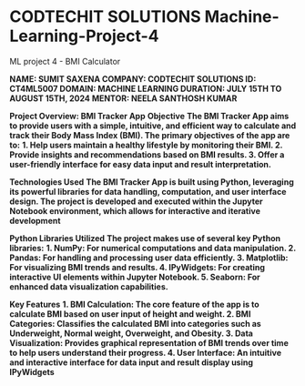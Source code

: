 # CODTECHIT SOLUTIONS Machine-Learning-Project-4
ML project 4 - BMI Calculator

**NAME: SUMIT SAXENA
COMPANY: CODTECHIT SOLUTIONS
ID: CT4ML5007
DOMAIN: MACHINE LEARNING
DURATION: JULY 15TH TO AUGUST 15TH, 2024
MENTOR: NEELA SANTHOSH KUMAR**


**Project Overview: BMI Tracker App**
**Objective**
**The BMI Tracker App aims to provide users with a simple, intuitive, and efficient way to calculate and track their Body Mass Index (BMI). The primary objectives of the app are to:**
**1. Help users maintain a healthy lifestyle by monitoring their BMI.
2. Provide insights and recommendations based on BMI results.
3. Offer a user-friendly interface for easy data input and result interpretation.**

**Technologies Used**
**The BMI Tracker App is built using Python, leveraging its powerful libraries for data handling, computation, and user interface design. The project is developed and executed within the Jupyter Notebook environment, which allows for interactive and iterative development**

**Python Libraries Utilized**
**The project makes use of several key Python libraries:**
**1. NumPy: For numerical computations and data manipulation.
2. Pandas: For handling and processing user data efficiently.
3. Matplotlib: For visualizing BMI trends and results.
4. IPyWidgets: For creating interactive UI elements within Jupyter Notebook.
5. Seaborn: For enhanced data visualization capabilities.**

**Key Features**
**1. BMI Calculation: The core feature of the app is to calculate BMI based on user input of height and weight.
2. BMI Categories: Classifies the calculated BMI into categories such as Underweight, Normal weight, Overweight, and Obesity.
3. Data Visualization: Provides graphical representation of BMI trends over time to help users understand their progress.
4. User Interface: An intuitive and interactive interface for data input and result display using IPyWidgets**
